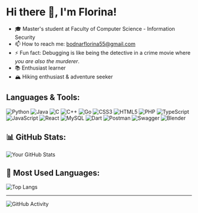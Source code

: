 # Hi there 👋, I'm Florina!

- 🎓 Master's student at Faculty of Computer Science - Information Security  
- 📫 How to reach me: bodnarflorina55@gmail.com
- ⚡ Fun fact: Debugging is like being the detective in a crime movie where *you are also the murderer*.  
- 📚 Enthusiast learner
- 🏔️ Hiking enthusiast & adventure seeker

## Languages & Tools:
![Python](https://img.shields.io/badge/python-3776AB?style=for-the-badge&logo=python&logoColor=white)
![Java](https://img.shields.io/badge/java-ED8B00?style=for-the-badge&logo=openjdk&logoColor=white)
![C](https://img.shields.io/badge/C-00599C?style=for-the-badge&logo=c&logoColor=white)
![C++](https://img.shields.io/badge/C++-00599C?style=for-the-badge&logo=c%2B%2B&logoColor=white)
![Go](https://img.shields.io/badge/go-00ADD8?style=for-the-badge&logo=go&logoColor=white)
![CSS3](https://img.shields.io/badge/css3-1572B6?style=for-the-badge&logo=css3&logoColor=white)
![HTML5](https://img.shields.io/badge/html5-E34F26?style=for-the-badge&logo=html5&logoColor=white)
![PHP](https://img.shields.io/badge/php-777BB4?style=for-the-badge&logo=php&logoColor=white)
![TypeScript](https://img.shields.io/badge/typescript-3178C6?style=for-the-badge&logo=typescript&logoColor=white)
![JavaScript](https://img.shields.io/badge/javascript-F7DF1E?style=for-the-badge&logo=javascript&logoColor=black)
![React](https://img.shields.io/badge/react-20232A?style=for-the-badge&logo=react&logoColor=61DAFB)
![MySQL](https://img.shields.io/badge/mysql-4479A1?style=for-the-badge&logo=mysql&logoColor=white)
![Dart](https://img.shields.io/badge/dart-0175C2?style=for-the-badge&logo=dart&logoColor=white)
![Postman](https://img.shields.io/badge/postman-FF6C37?style=for-the-badge&logo=postman&logoColor=white)
![Swagger](https://img.shields.io/badge/swagger-85EA2D?style=for-the-badge&logo=swagger&logoColor=black)
![Blender](https://img.shields.io/badge/blender-F5792A?style=for-the-badge&logo=blender&logoColor=white)


## 📊 GitHub Stats:
![Your GitHub Stats](https://github-readme-stats.vercel.app/api?username=BodnarFlorina&show_icons=true&include_all_commits=true&theme=github_dark)

## 🚀 Most Used Languages:
![Top Langs](https://github-readme-stats.vercel.app/api/top-langs/?username=BodnarFlorina&layout=compact&theme=github_dark)

---

![GitHub Activity](https://github-profile-summary-cards.vercel.app/api/cards/profile-details?username=BodnarFlorina&theme=github_dark)
